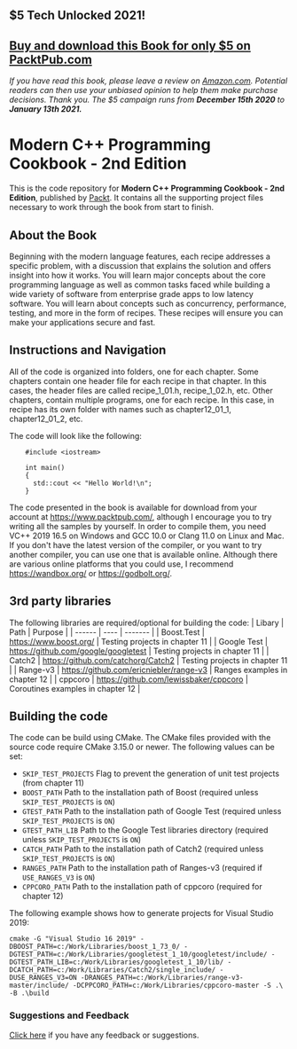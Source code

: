 ## $5 Tech Unlocked 2021!
[Buy and download this Book for only $5 on PacktPub.com](https://www.packtpub.com/product/modern-c-programming-cookbook-second-edition/9781800208988)
-----
*If you have read this book, please leave a review on [Amazon.com](https://www.amazon.com/gp/product/1800208987).     Potential readers can then use your unbiased opinion to help them make purchase decisions. Thank you. The $5 campaign         runs from __December 15th 2020__ to __January 13th 2021.__*

# Modern C++ Programming Cookbook - 2nd Edition
This is the code repository for **Modern C++ Programming Cookbook - 2nd Edition**, published by [Packt](https://www.packtpub.com/?utm_source=github). It contains all the supporting project files necessary to work through the book from start to finish.
## About the Book
Beginning with the modern language features, each recipe addresses a specific problem, with a discussion that explains the solution and offers insight into how it works. You will learn major concepts about the core programming language as well as common tasks faced while building a wide variety of software from enterprise grade apps to low latency software. You will learn about concepts such as concurrency, performance, testing, and more in the form of recipes. These recipes will ensure you can make your applications secure and fast.
## Instructions and Navigation
All of the code is organized into folders, one for each chapter. Some chapters contain one header file for each recipe in that chapter. In this cases, the header files are called recipe_1_01.h, recipe_1_02.h, etc. Other chapters, contain multiple programs, one for each recipe. In this case, in recipe has its own folder with names such as chapter12_01_1, chapter12_01_2, etc.

The code will look like the following:
```
    #include <iostream>

    int main()
    {
      std::cout << "Hello World!\n";
    }
```

The code presented in the book is available for download from your account at https://www.packtpub.com/, although I encourage you to try writing all the samples by yourself. In order to compile them, you need VC++ 2019 16.5 on Windows and GCC 10.0 or Clang 11.0 on Linux and Mac. If you don't have the latest version of the compiler, or you want to try another compiler, you can use one that is available online. Although there are various online platforms that you could use, I recommend https://wandbox.org/ or https://godbolt.org/.

## 3rd party libraries
The following libraries are required/optional for building the code:
| Libary | Path | Purpose |
| ------ | ---- | ------- |
| Boost.Test | https://www.boost.org/ | Testing projects in chapter 11 |
| Google Test | https://github.com/google/googletest | Testing projects in chapter 11 |
| Catch2 | https://github.com/catchorg/Catch2 | Testing projects in chapter 11 |
| Range-v3 | https://github.com/ericniebler/range-v3 | Ranges examples in chapter 12 |
| cppcoro | https://github.com/lewissbaker/cppcoro | Coroutines examples in chapter 12 |

## Building the code
The code can be build using CMake. The CMake files provided with the source code require CMake 3.15.0 or newer. The following values can be set:
* `SKIP_TEST_PROJECTS` Flag to prevent the generation of unit test projects (from chapter 11)
* `BOOST_PATH` Path to the installation path of Boost (required unless `SKIP_TEST_PROJECTS` is `ON`)
* `GTEST_PATH` Path to the installation path of Google Test (required unless `SKIP_TEST_PROJECTS` is `ON`)
* `GTEST_PATH_LIB` Path to the Google Test libraries directory (required unless `SKIP_TEST_PROJECTS` is `ON`)
* `CATCH_PATH` Path to the installation path of Catch2 (required unless `SKIP_TEST_PROJECTS` is `ON`)
* `RANGES_PATH` Path to the installation path of Ranges-v3 (required if `USE_RANGES_V3` is `ON`)
* `CPPCORO_PATH` Path to the installation path of cppcoro (required for chapter 12)

The following example shows how to generate projects for Visual Studio 2019:

```
cmake -G "Visual Studio 16 2019" -DBOOST_PATH=c:/Work/Libraries/boost_1_73_0/ -DGTEST_PATH=c:/Work/Libraries/googletest_1_10/googletest/include/ -DGTEST_PATH_LIB=c:/Work/Libraries/googletest_1_10/lib/ -DCATCH_PATH=c:/Work/Libraries/Catch2/single_include/ -DUSE_RANGES_V3=ON -DRANGES_PATH=c:/Work/Libraries/range-v3-master/include/ -DCPPCORO_PATH=c:/Work/Libraries/cppcoro-master -S .\ -B .\build
```

### Suggestions and Feedback
[Click here](https://docs.google.com/forms/d/e/1FAIpQLSe5qwunkGf6PUvzPirPDtuy1Du5Rlzew23UBp2S-P3wB-GcwQ/viewform) if you have any feedback or suggestions.
